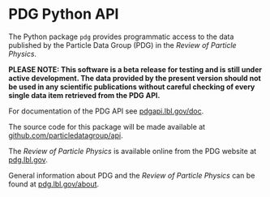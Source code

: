 PDG Python API
==============

The Python package `pdg` provides programmatic access to the data
published by the  Particle Data Group (PDG) in the
*Review of Particle Physics*.

**PLEASE NOTE: This software is a beta release for testing and is still under active development.
The data provided by the present version should not be used in any scientific publications
without careful checking of every single data item retrieved from the PDG API.**

For documentation of the PDG API see [pdgapi.lbl.gov/doc](https://pdgapi.lbl.gov/doc). 

The source code for this package will be made available at
[github.com/particledatagroup/api](https://github.com/particledatagroup/api).

The *Review of Particle Physics* is available online from the PDG website at [pdg.lbl.gov](https://pdg.lbl.gov).

General information about PDG and the *Review of Particle Physics*
can be found at [pdg.lbl.gov/about](https://pdg.lbl.gov/about).
